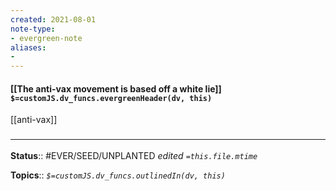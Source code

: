 ```yaml
---
created: 2021-08-01
note-type: 
- evergreen-note
aliases:
- 
---
```


#### [[The anti-vax movement is based off a white lie]] `$=customJS.dv_funcs.evergreenHeader(dv, this)`

[[anti-vax]]
### <hr class="footnote"/>

**Status**:: #EVER/SEED/UNPLANTED 
*edited `=this.file.mtime`*

**Topics**:: 
*`$=customJS.dv_funcs.outlinedIn(dv, this)`*

